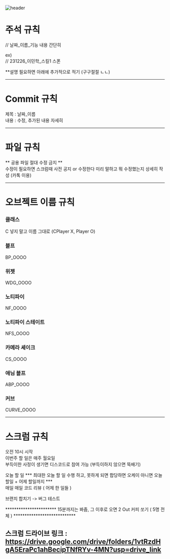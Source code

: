 ![header](https://capsule-render.vercel.app/api?type=waving&color=auto&height=200&section=header&text=무조건_읽으셈&fontSize=60)

# 주석 규칙
// 날짜_이름_기능 내용 간단히   
   
ex)   
 // 231226_이민학_스킬1 스폰   
   
**설명 필요하면 아래에 추가적으로 적기 (구구절절 ㄴㄴ)   
   
-------------------------------------------------------------------------------------------------------------------
   
# Commit 규칙
제목 : 날짜_이름   
내용 : 수정, 추가된 내용 자세히   
   
-------------------------------------------------------------------------------------------------------------------

# 파일 규칙
** 공용 파일 절대 수정 금지 **   
수정이 필요하면 스크럼때 사전 공지 or 수정한다 미리 말하고 뭐 수정했는지 상세히 작성 (카톡 이용)   
   
-------------------------------------------------------------------------------------------------------------------

# 오브젝트 이름 규칙
### 클래스
C 넣지 말고 이름 그대로 (CPlayer X, Player O)   
   
### 블프
BP_OOOO   
   
### 위젯	
WDG_OOOO   
   
### 노티파이
NF_OOOO   

### 노티파이 스테이트
NFS_OOOO   

### 카메라 셰이크
CS_OOOO   

### 애님 블프
ABP_OOOO   

### 커브
CURVE_OOOO   

-------------------------------------------------------------------------------------------------------------------

# 스크럼 규칙
오전 10시 시작   
이번주 할 일은 매주 월요일   
부득이한 사정이 생기면 디스코드로 참여 가능 (부득이하지 않으면 뚝배기)   
   
오늘 할 일 *** 최대한 오늘 할 일 수행 하고, 못하게 되면 합당하면 오케이 아니면 오늘 할일 + 어제 할일까지 ***   
매일 매일 코드 리뷰 ( 어제 한 일들 )   
   
브랜치 합치기 -> 버그 테스트   
   
*********************** 15분까지는 봐줌, 그 이후로 오면 2 Out 커피 쏘기 ( 5명 전체 ) ****************************

스크럼 드라이브 링크 : https://drive.google.com/drive/folders/1vtRzdHgA5EraPc1ahBecipTNfRYv-4MN?usp=drive_link
-------------------------------------------------------------------------------------------------------------------
